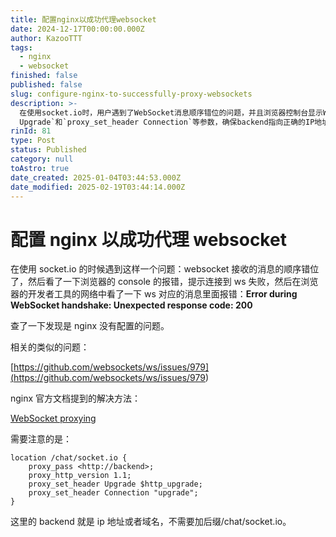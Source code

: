 ```yaml
---
title: 配置nginx以成功代理websocket
date: 2024-12-17T00:00:00.000Z
author: KazooTTT
tags:
  - nginx
  - websocket
finished: false
published: false
slug: configure-nginx-to-successfully-proxy-websockets
description: >-
  在使用socket.io时，用户遇到了WebSocket消息顺序错位的问题，并且浏览器控制台显示WebSocket连接失败，错误代码为200。经过调查，发现问题源于Nginx配置不当。用户参考了GitHub上的相关问题讨论和Nginx官方文档，发现需要正确配置Nginx以支持WebSocket代理。特别需要注意的是，在Nginx配置中，应正确设置`proxy_pass`、`proxy_http_version`、`proxy_set_header
  Upgrade`和`proxy_set_header Connection`等参数，确保backend指向正确的IP地址或域名，且无需添加后缀。
rinId: 81
type: Post
status: Published
category: null
toAstro: true
date_created: 2025-01-04T03:44:53.000Z
date_modified: 2025-02-19T03:44:14.000Z
---
```


# 配置 nginx 以成功代理 websocket

在使用 socket.io 的时候遇到这样一个问题：websocket 接收的消息的顺序错位了，然后看了一下浏览器的 console 的报错，提示连接到 ws 失败，然后在浏览器的开发者工具的网络中看了一下 ws 对应的消息里面报错：**Error during WebSocket handshake: Unexpected response code: 200**

查了一下发现是 nginx 没有配置的问题。

相关的类似的问题：

[https://github.com/websockets/ws/issues/979](<https://github.com/websockets/ws/issues/979>)

nginx 官方文档提到的解决方法：

[WebSocket proxying](<https://nginx.org/en/docs/http/websocket.html>)

需要注意的是：

```
location /chat/socket.io {
    proxy_pass <http://backend>;
    proxy_http_version 1.1;
    proxy_set_header Upgrade $http_upgrade;
    proxy_set_header Connection "upgrade";
}
```

这里的 backend 就是 ip 地址或者域名，不需要加后缀/chat/socket.io。
